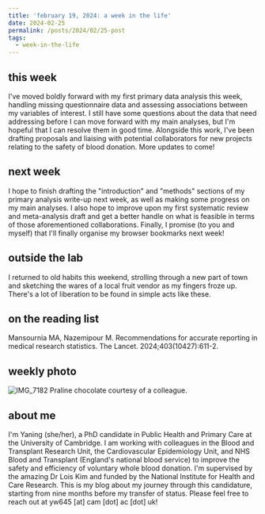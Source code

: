 ```yaml
---
title: 'february 19, 2024: a week in the life'
date: 2024-02-25
permalink: /posts/2024/02/25-post
tags:
  - week-in-the-life
---
```


this week
------
I've moved boldly forward with my first primary data analysis this week, handling missing questionnaire data and assessing associations between my variables of interest. I still have some questions about the data that need addressing before I can move forward with my main analyses, but I'm hopeful that I can resolve them in good time. Alongside this work, I've been drafting proposals and liaising with potential collaborators for new projects relating to the safety of blood donation. More updates to come!

next week
------
I hope to finish drafting the "introduction" and "methods" sections of my primary analysis write-up next week, as well as making some progress on my main analyses. I also hope to improve upon my first systematic review and meta-analysis draft and get a better handle on what is feasible in terms of those aforementioned collaborations. Finally, I promise (to you and myself) that I'll finally organise my browser bookmarks next week!

outside the lab
------
I returned to old habits this weekend, strolling through a new part of town and sketching the wares of a local fruit vendor as my fingers froze up. There's a lot of liberation to be found in simple acts like these.

on the reading list
------
Mansournia MA, Nazemipour M. Recommendations for accurate reporting in medical research statistics. The Lancet. 2024;403(10427):611-2.

weekly photo
------
![IMG_7182](https://github.com/yaning-wu/yaning-wu.github.io/assets/145920710/c5926015-00f6-418a-a03b-71b891fdb0f5)
Praline chocolate courtesy of a colleague.

about me
------
I'm Yaning (she/her), a PhD candidate in Public Health and Primary Care at the University of Cambridge. I am working with colleagues in the Blood and Transplant Research Unit, the Cardiovascular Epidemiology Unit, and NHS Blood and Transplant (England's national blood service) to improve the safety and efficiency of voluntary whole blood donation. I'm supervised by the amazing Dr Lois Kim and funded by the National Institute for Health and Care Research. This is my blog about my journey through this candidature, starting from nine months before my transfer of status. Please feel free to reach out at yw645 [at] cam [dot] ac [dot] uk!
